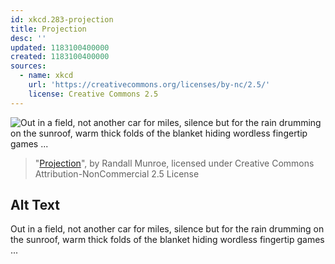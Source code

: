 ```yaml
---
id: xkcd.283-projection
title: Projection
desc: ''
updated: 1183100400000
created: 1183100400000
sources:
  - name: xkcd
    url: 'https://creativecommons.org/licenses/by-nc/2.5/'
    license: Creative Commons 2.5
---
```

![Out in a field, not another car for miles, silence but for the rain drumming on the sunroof, warm thick folds of the blanket hiding wordless fingertip games ...](https://imgs.xkcd.com/comics/projection.png)
> "[Projection](https://xkcd.com/283/)", by Randall Munroe, licensed under Creative Commons Attribution-NonCommercial 2.5 License

## Alt Text
Out in a field, not another car for miles, silence but for the rain drumming on the sunroof, warm thick folds of the blanket hiding wordless fingertip games ...
